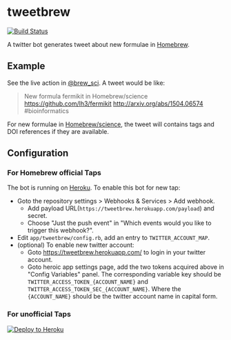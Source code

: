 # tweetbrew

[![Build Status](https://travis-ci.org/xu-cheng/tweetbrew.svg?branch=master)](https://travis-ci.org/xu-cheng/tweetbrew)

A twitter bot generates tweet about new formulae in [Homebrew](http://brew.sh).

## Example

See the live action in [@brew_sci](https://twitter.com/brew_sci). A tweet would be like:

> New formula fermikit in Homebrew/science https://github.com/lh3/fermikit  http://arxiv.org/abs/1504.06574  #bioinformatics

For new formulae in [Homebrew/science](https://github.com/Homebrew/homebrew-science), the tweet will contains tags and DOI references if they are available.

## Configuration

### For Homebrew official Taps

The bot is running on [Heroku](https://www.heroku.com). To enable this bot for new tap:

* Goto the repository settings > Webhooks & Services > Add webhook.
  * Add payload URL(`https://tweetbrew.herokuapp.com/payload`) and secret.
  * Choose "Just the push event" in "Which events would you like to trigger this webhook?".
* Edit `app/tweetbrew/config.rb`, add an entry to `TWITTER_ACCOUNT_MAP`.
* (optional) To enable new twitter account:
  * Goto https://tweetbrew.herokuapp.com/ to login in your twitter account.
  * Goto heroic app settings page, add the two tokens acquired above in "Config Variables" panel. The corresponding variable key should be `TWITTER_ACCESS_TOKEN_{ACCOUNT_NAME}` and `
TWITTER_ACCESS_TOKEN_SEC_{ACCOUNT_NAME}`. Where the `{ACCOUNT_NAME}` should be the twitter account name in capital form.

### For unofficial Taps

[![Deploy to Heroku](https://www.herokucdn.com/deploy/button.svg)](https://heroku.com/deploy)
